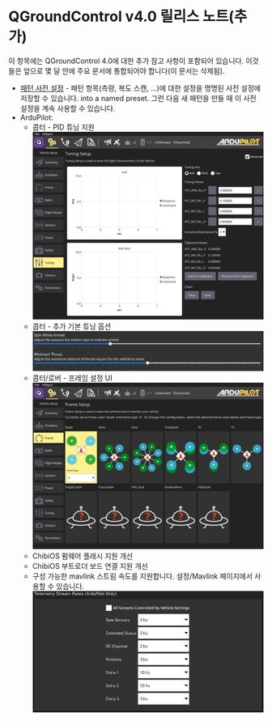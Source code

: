# QGroundControl v4.0 릴리스 노트(추가)

이 항목에는 QGroundControl 4.0에 대한 추가 참고 사항이 포함되어 있습니다.
이것들은 앞으로 몇 달 안에 주요 문서에 통합되어야 합니다(이 문서는 삭제됨).

- [패턴 사전 설정](../plan_view/pattern_presets.md) - 패턴 항목(측량, 복도 스캔, ...)에 대한 설정을 명명된 사전 설정에 저장할 수 있습니다. into a named preset. 그런 다음 새 패턴을 만들 때 이 사전 설정을 계속 사용할 수 있습니다.
- ArduPilot:
  - 콥터 - PID 튜닝 지원![PID 튜닝 ](../../../assets/daily_build_changes/arducopter_pid_tuning.jpg)
  - 콥터 - 추가 기본 튜닝 옵션![튜닝 기초](../../../assets/daily_build_changes/arducopter_basic_tuning.jpg)
  - 콥터/로버 - 프레임 설정 UI![프레임 콥터 설정](../../../assets/daily_build_changes/arducopter_setup_frame.jpg)
  - ChibiOS 펌웨어 플래시 지원 개선
  - ChibiOS 부트로더 보드 연결 지원 개선
  - 구성 가능한 mavlink 스트림 속도를 지원합니다. 설정/Mavlink 페이지에서 사용할 수 있습니다. ![스트림 속도](../../../assets/daily_build_changes/arducopter_stream_rates.jpg)
